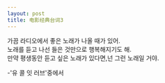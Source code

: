 ```yaml
---
layout: post
title: 电影经典台词3
---
```


<p>가끔 라디오에서 좋은 노래가 나올 때가 있어.<br />노래를 듣고 나선 들은 것만으로 행복해지기도 해.<br />만약 평생동안 듣고 싶은 노래가 있다면,넌 그런 노래일 거야.</p>



<p>-&#39;유 콜 잇 러브&#39;중에서</p>

